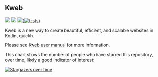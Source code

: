 ## Kweb

 [![](https://jitpack.io/v/kwebio/kweb-core.svg)](https://jitpack.io/#kwebio/kweb-core) [![](https://jitpack.io/v/kwebio/kweb-core.svg)](https://jitpack.io/#kwebio/kweb-core) [![](https://travis-ci.org/kwebio/kweb-core.svg?branch=master)(![tests](https://github.com/kwebio/kweb-core/workflows/tests/badge.svg?branch=master))](https://github.com/kwebio/kweb-core/actions?query=workflow%3Atests)

Kweb is a new way to create beautiful, efficient, and scalable websites in Kotlin, quickly.

Please see [Kweb user manual](http://docs.kweb.io/) for more information.

This chart shows the number of people who have starred this repository, over time, likely a good indicator of interest:

[![Stargazers over time](https://starchart.cc/kwebio/kweb-core.svg)](https://starchart.cc/kwebio/kweb-core)
